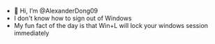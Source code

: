 - 👋 Hi, I’m @AlexanderDong09
- I don't know how to sign out of Windows
- My fun fact of the day is that Win+L will lock your windows session immediately

<!---
AlexanderDong09/AlexanderDong09 is a ✨ special ✨ repository because its `README.md` (this file) appears on your GitHub profile.
You can click the Preview link to take a look at your changes.
--->
